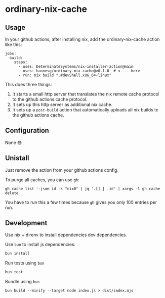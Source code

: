 # ordinary-nix-cache

## Usage

In your github actions, after installing nix, add the ordinary-nix-cache action like this:

```
jobs:
  build:
    steps:
      - uses: DeterminateSystems/nix-installer-action@main
      - uses: hannesg/ordinary-nix-cache@v0.1.0  # <---- here
      - run: nix build ".#devShell.x86_64-linux"
```

This does three things:

1. It starts a small http server that translates the nix remote cache protocol to the github actions cache protocol.
2. It sets up this http server as additional nix cache.
3. It sets up a `post-build` action that automatically uploads all nix builds to the github actions cache.

## Configuration

None 😎

## Unistall

Just remove the action from your github actions config.

To purge all caches, you can use `gh`:

```
gh cache list --json id -k "nix0" | jq '.[] | .id' | xargs -l gh cache delete
```

You have to run this a few times because `gh` gives you only 100 entries per run.

## Development

Use nix + direnv to install dependencies dev dependencies.

Use `bun` to install js dependencies:

```bash
bun install
```

Run tests using `bun`

```bash
bun test
```

Bundle using `bun`

```
bun build --minify --target node index.js > dist/index.mjs
```
